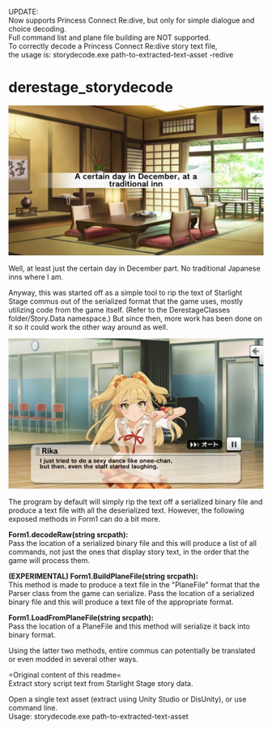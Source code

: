 UPDATE:  
Now supports Princess Connect Re:dive, but only for simple dialogue and choice decoding.  
Full command list and plane file building are NOT supported.  
To correctly decode a Princess Connect Re:dive story text file,  
the usage is:  storydecode.exe path-to-extracted-text-asset -redive  
  
# derestage_storydecode
  
![demo](demo.jpg?raw=true)  
  
Well, at least just the certain day in December part. No traditional Japanese inns where I am.  
  
Anyway, this was started off as a simple tool to rip the text of Starlight Stage commus out of the serialized format that the game uses, mostly utilizing code from the game itself. (Refer to the DerestageClasses folder/Story.Data namespace.) But since then, more work has been done on it so it could work the other way around as well.  
  
![demo2](demo2.jpg?raw=true) 
  
The program by default will simply rip the text off a serialized binary file and produce a text file with all the deserialized text. However, the following exposed methods in Form1 can do a bit more.  
  
__Form1.decodeRaw(string srcpath):__  
Pass the location of a serialized binary file and this will produce a list of all commands, not just the ones that display story text, in the order that the game will process them.  

__(EXPERIMENTAL) Form1.BuildPlaneFile(string srcpath):__  
This method is made to produce a text file in the "PlaneFile" format that the Parser class from the game can serialize. Pass the location of a serialized binary file and this will produce a text file of the appropriate format.  
  
__Form1.LoadFromPlaneFile(string srcpath):__  
Pass the location of a PlaneFile and this method will serialize it back into binary format.  

Using the latter two methods, entire commus can potentially be translated or even modded in several other ways.  
  
=Original content of this readme=  
Extract story script text from Starlight Stage story data.

Open a single text asset (extract using Unity Studio or DisUnity), or use command line.  
Usage: storydecode.exe path-to-extracted-text-asset
